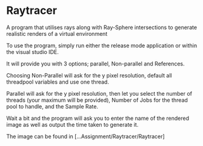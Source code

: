 # Raytracer
A program that utilises rays along with Ray-Sphere intersections to generate realistic renders of a virtual environment

To use the program, simply run either the release mode application or within the visual studio IDE.

It will provide you with 3 options; parallel, Non-parallel and References.

Choosing Non-Parallel will ask for the y pixel resolution, default all threadpool variables and use one thread.

Parallel will ask for the y pixel resolution, then let you select the number of threads (your maximum will be provided),
Number of Jobs for the thread pool to handle, and the Sample Rate.

Wait a bit and the program will ask you to enter the name of the rendered image as well as output the time taken to generate it.

The image can be found in [...Assignment/Raytracer/Raytracer]
